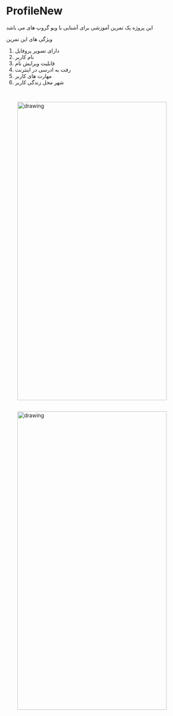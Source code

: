 # ProfileNew
این پروژه یک تمرین آموزشی برای آشنایی با ویو گروپ های می باشد

ویژگی های این تمرین 

1. دارای تصویر پروفایل 
2. نام کاربر 
3. قابلیت ویرایش نام
4. رفت به ادرسی در اینترنت 
5. مهارت های کاربر 
6. شهر محل زندگی کاربر 


<div style="margin:0 auto;padding:15px;display:inline-block">
  <img src="https://github.com/MehrdadTabesh/ProfileNew/blob/master/profile.png" style="padding:15px;display:inline-block" alt="drawing" width="400px" height="800px" margin="10px"/><img src="https://github.com/MehrdadTabesh/ProfileNew/blob/master/edit.png"style="padding:15px;display:inline-block" alt="drawing" width="400px" height="800px" margin="10px"/>
</div>
